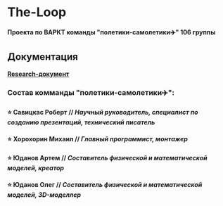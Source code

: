 # The-Loop

**Проекта по ВАРКТ команды "полетики-самолетики✈️" 106 группы** 

## Документация

**[Research-документ](https://docs.google.com/document/d/1YOa7Vb-dy4ITkdo1S_XU8oyxZ8B7VwaamRjzumE0iCY/edit?usp=sharing)**


### Состав комманды "полетики-самолетики✈️":
#### ⭐ Савицкас Роберт // *Научный руководитель, специалист по созданию презентаций, технический писатель*
#### ⭐ Хорохорин Михаил // *Главный программист, монтажер*
#### ⭐ Юданов Артем // *Составитель физической и математической моделей, креатор*
#### ⭐ Юданов Олег // *Составитель физической и математической моделей, 3D-моделлер*
